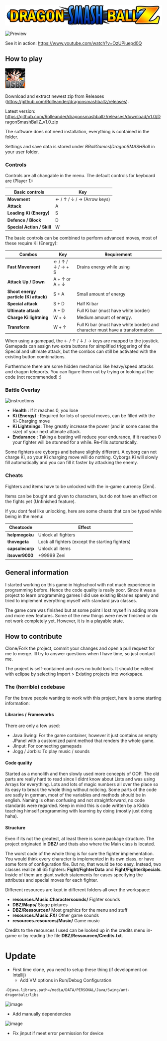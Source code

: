 ![Logo](/src/resources/Ressourcen/logo.png)

![Preview](preview.gif)

See it in action: https://www.youtube.com/watch?v=OzUPiuepd0Q

## How to play

![Icon](/src/resources/Ressourcen/icon.png)

Download and extract newest zip from Releases (https://github.com/Rolleander/dragonsmashballz/releases).

Latest version: https://github.com/Rolleander/dragonsmashballz/releases/download/v1.0/DragonSmashBallZ_v1.0.zip

The software does not need installation, everything is contained in the folder.

Settings and save data is stored under *BRollGames\DragonSMASHBall* in your user folder. 

### Controls

Controls are all changable in the menu. The default controls for keyboard are (Player 1):

Basic controls | Key
------------ | -------------
**Movement** | ← / ↑ / ↓ / →  (Arrow keys)
**Attack** | A
**Loading Ki (Energy)** | S
**Defence / Block** | D
**Special Action / Skill** | W

The basic controls can be combined to perform advanced moves, most of these require Ki (Energy):

Combos | Key  | Requirement
------------ | ------------- | -------------
**Fast Movement** | ← / ↑ / ↓ / → + S | Drains energy while using
**Attack Up / Down** | A + ↑ or A + ↓  | 
**Shoot energy particle (Ki attack)** | S + A | Small amount of energy
**Special attack** | S + D | Half Ki bar
**Ultimate attack** | A + D | Full Ki bar (must have white border)
**Charge Ki lightning** | W + ↓  | Medium amount of energy. 
**Transform** | W + ↑  | Full Ki bar (must have white border) and character must have a transformation

When using a gamepad, the ← / ↑ / ↓ / → keys are mapped to the joystick. 
Gamepads can assign two extra buttons for simplified triggering of the Special and ultimate attack, 
but the combos can still be activated with the existing button combinations.

Furthermore there are some hidden mechanics like heavy/speed attacks and dragon teleports. 
You can figure them out by trying or looking at the code (not recommended) :)

### Battle Overlay

![instructions](instructions_0.png)

- **Health** : If it reaches 0, you lose 
- **Ki (Energy)** : Required for lots of special moves, can be filled with the Ki-Charging move
- **Ki Lightnings**: They greatly increase the power (and in some cases the size) of your next ultimate attack. 
- **Endurance** : Taking a beating will reduce your endurance, if it reaches 0 your fighter will be stunned for a while. Re-fills automatically. 

Some fighters are cyborgs and behave slightly different. A cyborg can not charge Ki, so your Ki charging move will do nothing. Cyborgs Ki will slowly fill automatically and you can fill it faster by attacking the enemy. 

### Cheats

Fighters and items have to be unlocked with the in-game currency (Zeni). 

Items can be bought and given to characters, but do not have an effect on the fights yet (Unfinished feature).

If you dont feel like unlocking, here are some cheats that can be typed while being in the menu:

Cheatcode | Effect
------------ | -------------
**helpmegoku** | Unlock all fighters
**thxvegeta** | Lock all fighters (except the starting fighters)
**capsulecorp** | Unlock all items
**itsover9000** | +99999 Zeni

## General information

I started working on this game in highschool with not much experience in programming before. Hence the code quality is really poor.
Since it was a project to learn programming games I did use existing libraries sparely and tried to implement everything myself with standard java classes.

The game core was finished but at some point I lost myself in adding more and more new features. Some of the new things were never finished or do not work completely yet. 
However, it is in a playable state. 


## How to contribute 

Clone/Fork the project, commit your changes and open a pull request for me to merge. 
Ill try to answer questions when I have time, so just contact me.

The project is self-contained and uses no build tools. 
It should be edited with eclipse by selecting Import > Existing projects into workspace.

### The (horrible) codebase

For the brave people wanting to work with this project, here is some starting information:

#### Libraries / Frameworks

There are only a few used:

- Java Swing: For the game container, however it just contains an empty JPanel with a customized paint method that renders the whole game.
- JInput: For connecting gamepads 
- Jogg / Jorbis: To play music / sounds

#### Code quality

Started as a monolith and then slowly used more concepts of OOP. 
The old parts are really hard to read since I didnt know about Lists and was using Arrays for everything. 
Lots and lots of magic numbers all over the place so its easy to break the whole thing without noticing.
Some parts of the code are sadly in german, most of the variables and methods should be in english.
Naming is often confusing and not straightforward, no code standards were regarded.
Keep in mind this is code written by a Kiddo teaching himself programming with learning by doing (mostly just doing haha).

#### Structure

Even if its not the greatest, at least there is some package structure.
The project originated in **DBZ/** and thats also where the Main class is located.

The worst code of the whole thing is for sure the fighter implementation. You would think every character
is implemented in its own class, or have some form of configuration file. But no, that would be too easy. 
Instead, two classes realize all 65 fighters: **Fight/FighterData** and **Fight/FighterSpecials**. 
Inside of them are giant switch statements for cases specifying the attributes and special moves for each fighter.

Different resources are kept in different folders all over the workspace:

- **resources.Music.Charactersounds/** Fighter sounds
- **DBZ/Maps/** Stage pictures
- **DBZ/Ressourcen/** Most graphics for the menu and stuff
- **resources.Music.FX/** Other game sounds
- **resources.resources/Music/** Game music

Credits to the resources I used can be looked up in the credits menu in-game or by reading the file **DBZ/Ressourcen/Credits.txt**.

# Update
- First time clone, you need to setup these thing (if development on Intellij)
  - Add VM options in Run/Debug Configuration
```
-Djava.library.path=/media/DATA/PERSONAL/Java/Swing/ant-dragonbalz/libs
```

![image](https://github.com/user-attachments/assets/8c34d1a3-c6c6-45d9-a796-dd2f9ae99b3c)

  - Add manually dependencies

![image](https://github.com/user-attachments/assets/4e4773b6-dc25-4749-bd7b-a58d650d4d22)

  - Fix jinput if meet error permission for device







